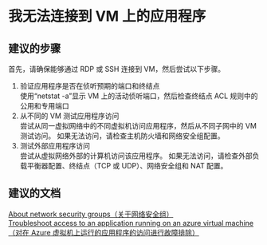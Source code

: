 <properties 
    pageTitle="I can't connect to an application on my VM"
    description="我无法连接到 VM 上的应用程序"
    service="microsoft.compute"
    resource="virtualmachines"
    authors="kasparks"
    displayOrder="6"
    selfHelpType="resource"
    supportTopicIds="32411838"
    resourceTags="windows, linux, windowsSQL"    
    productPesIds="14749"
    cloudEnvironments="public"
/>
    

# 我无法连接到 VM 上的应用程序

## **建议的步骤**
首先，请确保能够通过 RDP 或 SSH 连接到 VM，然后尝试以下步骤。

1. 验证应用程序是否在侦听预期的端口和终结点 <br>
使用“netstat -a”显示 VM 上的活动侦听端口，然后检查终结点 ACL 规则中的公用和专用端口
2. 从不同的 VM 测试应用程序访问 <br>
尝试从同一虚拟网络中的不同虚拟机访问应用程序，然后从不同子网中的 VM 测试访问。 如果无法访问，请检查主机防火墙和网络安全组配置。
3. 测试外部应用程序访问 <br>
尝试从虚拟网络外部的计算机访问该应用程序。 如果无法访问，请检查外部负载平衡器配置、终结点（TCP 或 UDP）、网络安全组和 NAT 配置。

## **建议的文档**
[About network security groups（关于网络安全组）](https://azure.microsoft.com/documentation/articles/virtual-networks-nsg/) <br>
[Troubleshoot access to an application running on an azure virtual machine（对在 Azure 虚拟机上运行的应用程序的访问进行故障排除）](https://azure.microsoft.com/documentation/articles/virtual-machines-troubleshoot-access-application/)



<!--HONumber=Jul16_HO3-->


